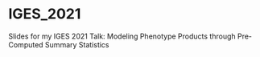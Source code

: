 # IGES_2021
Slides for my IGES 2021 Talk: Modeling Phenotype Products through Pre-Computed Summary Statistics
